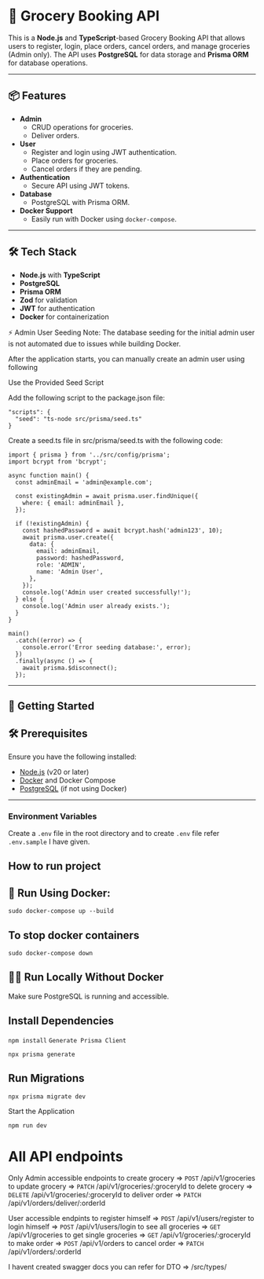 # 🛒 Grocery Booking API

This is a **Node.js** and **TypeScript**-based Grocery Booking API that allows users to register, login, place orders, cancel orders, and manage groceries (Admin only). 
The API uses **PostgreSQL** for data storage and **Prisma ORM** for database operations.  

---

## 📦 Features

- **Admin**
  - CRUD operations for groceries.
  - Deliver orders.
- **User**
  - Register and login using JWT authentication.
  - Place orders for groceries.
  - Cancel orders if they are pending.
- **Authentication**
  - Secure API using JWT tokens.
- **Database**
  - PostgreSQL with Prisma ORM.
- **Docker Support**
  - Easily run with Docker using `docker-compose`.

---

## 🛠 Tech Stack

- **Node.js** with **TypeScript**
- **PostgreSQL**
- **Prisma ORM**
- **Zod** for validation
- **JWT** for authentication
- **Docker** for containerization

⚡ Admin User Seeding
Note: The database seeding for the initial admin user is not automated due to issues while building Docker.

After the application starts, you can manually create an admin user using following

Use the Provided Seed Script

Add the following script to the package.json file:
```
"scripts": {
  "seed": "ts-node src/prisma/seed.ts"
}
```
Create a seed.ts file in src/prisma/seed.ts with the following code:

```
import { prisma } from '../src/config/prisma';
import bcrypt from 'bcrypt';

async function main() {
  const adminEmail = 'admin@example.com';

  const existingAdmin = await prisma.user.findUnique({
    where: { email: adminEmail },
  });

  if (!existingAdmin) {
    const hashedPassword = await bcrypt.hash('admin123', 10); 
    await prisma.user.create({
      data: {
        email: adminEmail,
        password: hashedPassword,
        role: 'ADMIN',
        name: 'Admin User',
      },
    });
    console.log('Admin user created successfully!');
  } else {
    console.log('Admin user already exists.');
  }
}

main()
  .catch((error) => {
    console.error('Error seeding database:', error);
  })
  .finally(async () => {
    await prisma.$disconnect();
  });

```
---

## 🚀 Getting Started

## 🛠 Prerequisites

Ensure you have the following installed:

- [Node.js](https://nodejs.org/) (v20 or later)  
- [Docker](https://www.docker.com/) and Docker Compose  
- [PostgreSQL](https://www.postgresql.org/) (if not using Docker)  

---

### Environment Variables

Create a `.env` file in the root directory and to create `.env` file refer `.env.sample` I have given.


## How to run project
## 🐳 Run Using Docker:
```sudo docker-compose up --build```

## To stop docker containers
```sudo docker-compose down```

## 🧑‍💻 Run Locally Without Docker
Make sure PostgreSQL is running and accessible.

## Install Dependencies


```npm install```
```Generate Prisma Client```

```npx prisma generate```

## Run Migrations

```npx prisma migrate dev```

Start the Application

```npm run dev```

# All API endpoints

Only Admin accessible endpoints
to create grocery => `POST` /api/v1/groceries
to update grocery => `PATCH` /api/v1/groceries/:groceryId
to delete grocery => `DELETE` /api/v1/groceries/:groceryId
to deliver order => `PATCH` /api/v1/orders/deliver/:orderId

User accessible endpints
to register himself => `POST` /api/v1/users/register
to login himself => `POST` /api/v1/users/login
to see all groceries => `GET` /api/v1/groceries
to get single groceries => `GET` /api/v1/groceries/:groceryId
to make order => `POST` /api/v1/orders
to cancel order => `PATCH` /api/v1/orders/:orderId

I havent created swagger docs you can refer for DTO => /src/types/

